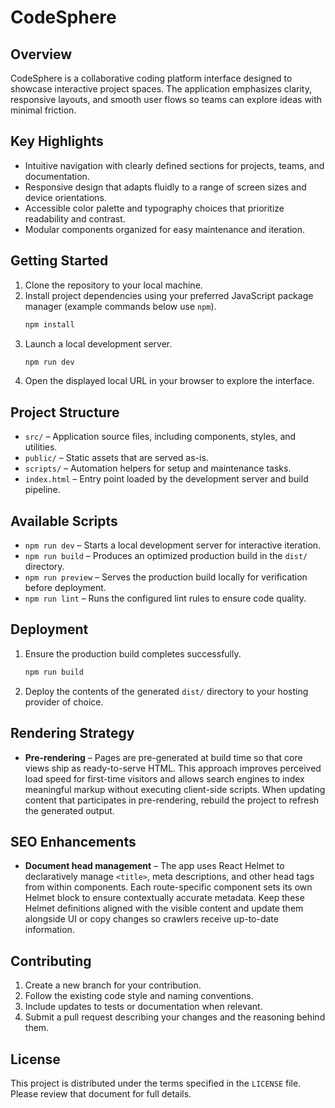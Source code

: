 # CodeSphere

## Overview
CodeSphere is a collaborative coding platform interface designed to showcase interactive project spaces. The application emphasizes clarity, responsive layouts, and smooth user flows so teams can explore ideas with minimal friction.

## Key Highlights
- Intuitive navigation with clearly defined sections for projects, teams, and documentation.
- Responsive design that adapts fluidly to a range of screen sizes and device orientations.
- Accessible color palette and typography choices that prioritize readability and contrast.
- Modular components organized for easy maintenance and iteration.

## Getting Started
1. Clone the repository to your local machine.
2. Install project dependencies using your preferred JavaScript package manager (example commands below use `npm`).
   ```bash
   npm install
   ```
3. Launch a local development server.
   ```bash
   npm run dev
   ```
4. Open the displayed local URL in your browser to explore the interface.

## Project Structure
- `src/` – Application source files, including components, styles, and utilities.
- `public/` – Static assets that are served as-is.
- `scripts/` – Automation helpers for setup and maintenance tasks.
- `index.html` – Entry point loaded by the development server and build pipeline.

## Available Scripts
- `npm run dev` – Starts a local development server for interactive iteration.
- `npm run build` – Produces an optimized production build in the `dist/` directory.
- `npm run preview` – Serves the production build locally for verification before deployment.
- `npm run lint` – Runs the configured lint rules to ensure code quality.

## Deployment
1. Ensure the production build completes successfully.
   ```bash
   npm run build
   ```
2. Deploy the contents of the generated `dist/` directory to your hosting provider of choice.

## Rendering Strategy
- **Pre-rendering** – Pages are pre-generated at build time so that core views ship as ready-to-serve HTML. This approach improves perceived load speed for first-time visitors and allows search engines to index meaningful markup without executing client-side scripts. When updating content that participates in pre-rendering, rebuild the project to refresh the generated output.

## SEO Enhancements
- **Document head management** – The app uses React Helmet to declaratively manage `<title>`, meta descriptions, and other head tags from within components. Each route-specific component sets its own Helmet block to ensure contextually accurate metadata. Keep these Helmet definitions aligned with the visible content and update them alongside UI or copy changes so crawlers receive up-to-date information.

## Contributing
1. Create a new branch for your contribution.
2. Follow the existing code style and naming conventions.
3. Include updates to tests or documentation when relevant.
4. Submit a pull request describing your changes and the reasoning behind them.

## License
This project is distributed under the terms specified in the `LICENSE` file. Please review that document for full details.
